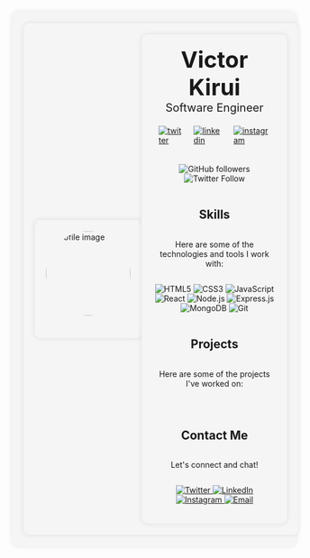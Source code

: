 <!-- readme about me with a nice UI using inline styling -->
<div style="display: flex; align-items: center; justify-content: center; flex-direction: column; margin: 0 auto; max-width: 600px; padding: 20px; background-color: #f5f5f5; border-radius: 10px; box-shadow: 0 0 10px rgba(0, 0, 0, 0.1);">
<!-- profile -->
<div style="
    display: flex;
    align-items: center;
    justify-content: center;
    flex-direction: row;
    margin: 0 auto;
    max-width: 600px;
    padding: 20px;
    background-color: #f5f5f5;
    border-radius: 10px;
    box-shadow: 0 0 10px rgba(0, 0, 0, 0.1);
">
<!-- left side -->
<div style="
    display: flex;
    align-items: center;
    justify-content: center;
    flex-direction: column;
    margin: 0 auto;
    max-width: 600px;
    padding: 20px;
    background-color: #f5f5f5;
    border-radius: 10px;
    box-shadow: 0 0 10px rgba(0, 0, 0, 0.1);
">
<!-- profile image -->
<img src="https://avatars.githubusercontent.com/u/67810199?v=4" alt="profile image" style="border-radius: 50%; width: 150px; height: 150px; margin-bottom: 20px;">
</div>
<!-- right side -->
<div style="
    display: flex;
    align-items: center;
    justify-content: center;
    flex-direction: column;
    margin: 0 auto;
    max-width: 600px;
    padding: 20px;
    background-color: #f5f5f5;
    border-radius: 10px;
    box-shadow: 0 0 10px rgba(0, 0, 0, 0.1);
">
<!-- name -->
<h1 style="margin: 0; font-size: 40px; font-weight: 700; text-align: center;">Victor Kirui</h1>
<!-- job title -->
<h2 style="margin: 0; font-size: 20px; font-weight: 400; text-align: center;">Software Engineer</h2>
<!-- social media -->
<div style="display: flex; align-items: center; justify-content: center; margin: 20px 0;">
<!-- twitter -->
<a href="https://twitter.com/Woo_quaint" target="_blank" style="margin: 0 10px;">
<img src="https://img.shields.io/badge/-Twitter-1DA1F2?style=flat-square&logo=twitter&logoColor=white" alt="twitter">
</a>
<!-- linkedin -->
<a href="https://www.linkedin.com/in/victor-kirui-193aa4222/" target="_blank" style="margin: 0 10px;">
<img src="https://img.shields.io/badge/-LinkedIn-0077B5?style=flat-square&logo=linkedin&logoColor=white" alt="linkedin">
</a>
<!-- instagram -->
<a href="https://www.instagram.com/victor_kirui/" target="_blank" style="margin: 0 10px;">
<img src="https://img.shields.io/badge/-Instagram-E4405F?style=flat-square&logo=instagram&logoColor=white" alt="instagram">
</a>

</div>

<!-- Badges -->
<p align="center">
    <img alt="GitHub followers" src="https://img.shields.io/github/followers/victorkirui?style=social">
    <img alt="Twitter Follow" src="https://img.shields.io/twitter/follow/victorkirui?style=social">
</p>

<!-- Skills -->
<h2 align="center">Skills</h2>
<p align="center">Here are some of the technologies and tools I work with:</p>
<p align="center">
    <img alt="HTML5" src="https://img.shields.io/badge/-HTML5-E34F26?style=flat-square&logo=html5&logoColor=white">
    <img alt="CSS3" src="https://img.shields.io/badge/-CSS3-1572B6?style=flat-square&logo=css3&logoColor=white">
    <img alt="JavaScript" src="https://img.shields.io/badge/-JavaScript-F7DF1E?style=flat-square&logo=javascript&logoColor=black">
    <img alt="React" src="https://img.shields.io/badge/-React-61DAFB?style=flat-square&logo=react&logoColor=white">
    <img alt="Node.js" src="https://img.shields.io/badge/-Node.js-43853D?style=flat-square&logo=node.js&logoColor=white">
    <img alt="Express.js" src="https://img.shields.io/badge/-Express.js-000000?style=flat-square&logo=express&logoColor=white">
    <img alt="MongoDB" src="https://img.shields.io/badge/-MongoDB-47A248?style=flat-square&logo=mongodb&logoColor=white">
    <img alt="Git" src="https://img.shields.io/badge/-Git-F05032?style=flat-square&logo=git&logoColor=white">
</p>

<!-- Projects -->
<h2 align="center">Projects</h2>
<p align="center">Here are some of the projects I've worked on:</p>
<ul align="center">
</ul>

<!-- Contact Me -->
<h2 align="center">Contact Me</h2>
<p align="center">Let's connect and chat!</p>
<p align="center">
    <a href="https://twitter.com/Woo_quaint" target="_blank">
        <img alt="Twitter" src="https://img.shields.io/badge/-Twitter-1DA1F2?style=flat-square&logo=twitter&logoColor=white">
    </a>
    <a href="https://www.linkedin.com/in/victor-kirui-193aa4222/" target="_blank">
        <img alt="LinkedIn" src="https://img.shields.io/badge/-LinkedIn-0077B5?style=flat-square&logo=linkedin&logoColor=white">
    </a>
    <a href="https://www.instagram.com/quaint_algorithm/" target="_blank">
        <img alt="Instagram" src="https://img.shields.io/badge/-Instagram-E4405F?style=flat-square&logo=instagram&logoColor=white">
    </a>
    <a href="mailto:kiruivictor097@gmail.com" target="_blank">
        <img alt="Email" src="https://img.shields.io/badge/-Email-D14836?style=flat-square&logo=gmail&logoColor=white">
    </a>
</p>

</div>
